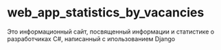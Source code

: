 # web_app_statistics_by_vacancies
Это информационный сайт, посвященный информации и статистике о разработчиках C#, написанный с ипользованием Django
